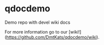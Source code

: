 # qdocdemo
Demo repo with devel wiki docs

For more information go to our [wiki!] (https://github.com/DmtKats/qdocdemo/wiki).
